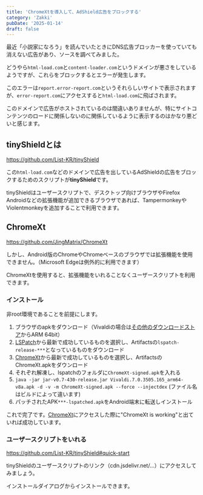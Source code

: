 ```yaml
---
title: 'ChromeXtを導入して、AdShield広告をブロックする'
category: 'Zakki'
pubDate: '2025-01-14'
draft: false
---
```


最近「小説家になろう」を読んでいたときにDNS広告ブロッカーを使っていても消えない広告があり、ソースを調べてみました。

どうやら`html-load.com`と`content-loader.com`というドメインが悪さをしているようですが、これらをブロックするとエラーが発生します。

このエラーは`report.error-report.com`というそれらしいサイトで表示されますが、`error-report.com`にアクセスすると`html-load.com`に飛ばされます。

このドメインで広告がホストされているのは間違いありませんが、特にサイトコンテンツのロードに関係しないのに関係しているように表示するのはかなり悪どいと感じます。

## tinyShieldとは

https://github.com/List-KR/tinyShield

この`html-load.com`などのドメインで広告を出しているAdShieldの広告をブロックするためのスクリプトが**tinyShield**です。

tinyShieldはユーザースクリプトで、デスクトップ向けブラウザやFirefox Androidなどの拡張機能が追加できるブラウザであれば、TampermonkeyやViolentmonkeyを追加することで利用できます。

## ChromeXt

https://github.com/JingMatrix/ChromeXt

しかし、Android版のChromeやChromeベースのブラウザでは拡張機能を使用できません。（Microsoft Edgeは例外的に利用できます）

ChromeXtを使用すると、拡張機能をいれることなくユーザースクリプトを利用できます。

### インストール

非root環境であることを前提にします。

1. ブラウザのapkをダウンロード（Vivaldiの場合は[その他のダウンロードストア](https://vivaldi.com/ja/android/)からARM 64bit）
2. [LSPatch](https://github.com/JingMatrix/LSPatch/actions)から最新で成功しているものを選択し、Artifactsの`lspatch-release-***`となっているものをダウンロード
3. [ChromeXt](https://github.com/JingMatrix/ChromeXt/actions/workflows/android.yml)から最新で成功しているものを選択し、ArtifactsのChromeXt.apkをダウンロード
4. それぞれ解凍し、lspatchのフォルダに`ChromeXt-signed.apk`を入れる
5. `java -jar jar-v0.7-430-release.jar Vivaldi.7.0.3505.165_arm64-v8a.apk -d -v -m ChromeXt-signed.apk --force --injectdex` (ファイル名はビルドによって違います)
6. パッチされたAPK`***-lspatched.apk`をAndroid端末に転送しインストール

これで完了です。[ChromeXt](https://jingmatrix.github.io/ChromeXt/)にアクセスした際に"ChromeXt is working"と出ていれば成功しています。

### ユーザースクリプトをいれる

https://github.com/List-KR/tinyShield#quick-start

tinyShieldのユーザースクリプトのリンク（cdn.jsdelivr.net/...）にアクセスしてみましょう。

インストールダイアログからインストールできます。
